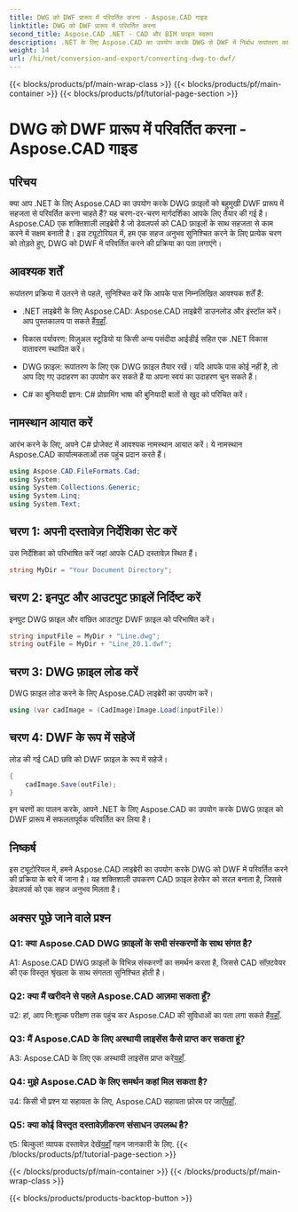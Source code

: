 ```yaml
---
title: DWG को DWF प्रारूप में परिवर्तित करना - Aspose.CAD गाइड
linktitle: DWG को DWF प्रारूप में परिवर्तित करना
second_title: Aspose.CAD .NET - CAD और BIM फ़ाइल स्वरूप
description: .NET के लिए Aspose.CAD का उपयोग करके DWG से DWF में निर्बाध रूपांतरण का अन्वेषण करें। परेशानी मुक्त अनुभव के लिए हमारी चरण-दर-चरण मार्गदर्शिका का पालन करें।
weight: 14
url: /hi/net/conversion-and-export/converting-dwg-to-dwf/
---
```


{{< blocks/products/pf/main-wrap-class >}}
{{< blocks/products/pf/main-container >}}
{{< blocks/products/pf/tutorial-page-section >}}

# DWG को DWF प्रारूप में परिवर्तित करना - Aspose.CAD गाइड

## परिचय

क्या आप .NET के लिए Aspose.CAD का उपयोग करके DWG फ़ाइलों को बहुमुखी DWF प्रारूप में सहजता से परिवर्तित करना चाहते हैं? यह चरण-दर-चरण मार्गदर्शिका आपके लिए तैयार की गई है। Aspose.CAD एक शक्तिशाली लाइब्रेरी है जो डेवलपर्स को CAD फ़ाइलों के साथ सहजता से काम करने में सक्षम बनाती है। इस ट्यूटोरियल में, हम एक सहज अनुभव सुनिश्चित करने के लिए प्रत्येक चरण को तोड़ते हुए, DWG को DWF में परिवर्तित करने की प्रक्रिया का पता लगाएंगे।

## आवश्यक शर्तें

रूपांतरण प्रक्रिया में उतरने से पहले, सुनिश्चित करें कि आपके पास निम्नलिखित आवश्यक शर्तें हैं:

-  .NET लाइब्रेरी के लिए Aspose.CAD: Aspose.CAD लाइब्रेरी डाउनलोड और इंस्टॉल करें। आप पुस्तकालय पा सकते हैं[यहाँ](https://releases.aspose.com/cad/net/).

- विकास पर्यावरण: विज़ुअल स्टूडियो या किसी अन्य पसंदीदा आईडीई सहित एक .NET विकास वातावरण स्थापित करें।

- DWG फ़ाइल: रूपांतरण के लिए एक DWG फ़ाइल तैयार रखें। यदि आपके पास कोई नहीं है, तो आप दिए गए उदाहरण का उपयोग कर सकते हैं या अपना स्वयं का उदाहरण चुन सकते हैं।

- C# का बुनियादी ज्ञान: C# प्रोग्रामिंग भाषा की बुनियादी बातों से खुद को परिचित करें।

## नामस्थान आयात करें

आरंभ करने के लिए, अपने C# प्रोजेक्ट में आवश्यक नामस्थान आयात करें। ये नामस्थान Aspose.CAD कार्यात्मकताओं तक पहुंच प्रदान करते हैं।

```csharp
using Aspose.CAD.FileFormats.Cad;
using System;
using System.Collections.Generic;
using System.Linq;
using System.Text;
```

## चरण 1: अपनी दस्तावेज़ निर्देशिका सेट करें

उस निर्देशिका को परिभाषित करें जहां आपके CAD दस्तावेज़ स्थित हैं।

```csharp
string MyDir = "Your Document Directory";
```

## चरण 2: इनपुट और आउटपुट फ़ाइलें निर्दिष्ट करें

इनपुट DWG फ़ाइल और वांछित आउटपुट DWF फ़ाइल को परिभाषित करें।

```csharp
string inputFile = MyDir + "Line.dwg";
string outFile = MyDir + "Line_20.1.dwf";
```

## चरण 3: DWG फ़ाइल लोड करें

DWG फ़ाइल लोड करने के लिए Aspose.CAD लाइब्रेरी का उपयोग करें।

```csharp
using (var cadImage = (CadImage)Image.Load(inputFile))
```

## चरण 4: DWF के रूप में सहेजें

लोड की गई CAD छवि को DWF फ़ाइल के रूप में सहेजें।

```csharp
{
    cadImage.Save(outFile);
}
```

इन चरणों का पालन करके, आपने .NET के लिए Aspose.CAD का उपयोग करके DWG फ़ाइल को DWF प्रारूप में सफलतापूर्वक परिवर्तित कर लिया है।

## निष्कर्ष

इस ट्यूटोरियल में, हमने Aspose.CAD लाइब्रेरी का उपयोग करके DWG को DWF में परिवर्तित करने की प्रक्रिया के बारे में जाना है। यह शक्तिशाली उपकरण CAD फ़ाइल हेरफेर को सरल बनाता है, जिससे डेवलपर्स को एक सहज अनुभव मिलता है।

## अक्सर पूछे जाने वाले प्रश्न

### Q1: क्या Aspose.CAD DWG फ़ाइलों के सभी संस्करणों के साथ संगत है?

A1: Aspose.CAD DWG फ़ाइलों के विभिन्न संस्करणों का समर्थन करता है, जिससे CAD सॉफ़्टवेयर की एक विस्तृत श्रृंखला के साथ संगतता सुनिश्चित होती है।

### Q2: क्या मैं खरीदने से पहले Aspose.CAD आज़मा सकता हूँ?

 उ2: हां, आप नि:शुल्क परीक्षण तक पहुंच कर Aspose.CAD की सुविधाओं का पता लगा सकते हैं[यहाँ](https://releases.aspose.com/).

### Q3: मैं Aspose.CAD के लिए अस्थायी लाइसेंस कैसे प्राप्त कर सकता हूं?

 A3: Aspose.CAD के लिए एक अस्थायी लाइसेंस प्राप्त करें[यहाँ](https://purchase.aspose.com/temporary-license/).

### Q4: मुझे Aspose.CAD के लिए समर्थन कहां मिल सकता है?

उ4: किसी भी प्रश्न या सहायता के लिए, Aspose.CAD सहायता फ़ोरम पर जाएँ[यहाँ](https://forum.aspose.com/c/cad/19).

### Q5: क्या कोई विस्तृत दस्तावेज़ीकरण संसाधन उपलब्ध है?

 ए5: बिल्कुल! व्यापक दस्तावेज़ देखें[यहाँ](https://reference.aspose.com/cad/net/) गहन जानकारी के लिए.
{{< /blocks/products/pf/tutorial-page-section >}}

{{< /blocks/products/pf/main-container >}}
{{< /blocks/products/pf/main-wrap-class >}}

{{< blocks/products/products-backtop-button >}}
